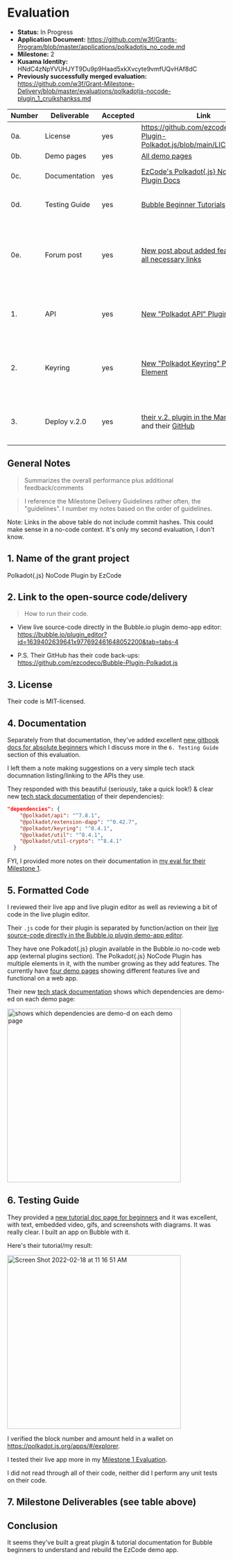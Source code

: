 # Evaluation

- **Status:** In Progress
- **Application Document:** https://github.com/w3f/Grants-Program/blob/master/applications/polkadotjs_no_code.md 
- **Milestone:** 2
- **Kusama Identity:** HNdC4zNpYVUHJYT9Du9p9Haad5xkXvcyte9vmfUQvHAf8dC
- **Previously successfully merged evaluation:** https://github.com/w3f/Grant-Milestone-Delivery/blob/master/evaluations/polkadotjs-nocode-plugin_1_cruikshankss.md

| Number | Deliverable | Accepted | Link | Evaluation Notes |
| ------ | ----------- | -------- | ---- |----------------- |
| 0a. | License | yes | https://github.com/ezcodeco/Bubble-Plugin-Polkadot.js/blob/main/LICENSE | MIT
| 0b. | Demo pages | yes | [All demo pages](https://polkadotjs.bubbleapps.io/version-test/) | Well done!!
| 0c. | Documentation | yes | [EzCode's Polkadot{.js} NodeCode Plugin Docs](https://polkadotjs.docs.ezcodeplugins.com/) | High-quality website with extensive docs.
| 0d. | Testing Guide | yes | [Bubble Beginner Tutorials](https://ezcodeco.gitbook.io/polkadot-testing-guide/) | Accessible for beginners. Thank you so much!
| 0e. | Forum post | yes | [New post about added features with all necessary links](https://forum.bubble.io/t/free-plugin-polkadot-wallet-by-ezcode/187940/2) | Simple & clear. Explains the features of each of the two new plugin elements, "Polkadot API" and "Polkadot Keyring". 
| 1. | API | yes | [New "Polkadot API" Plugin Element](https://bubble.io/plugin_editor?id=1639402639641x977692461648052200&tab=tabs-4)  | Uses `@polkadot/api` & `@polkadot/util` in [this part of the demo](https://polkadotjs.bubbleapps.io/version-test/polkadot_api). | 
| 2. | Keyring | yes | [New "Polkadot Keyring" Plugin Element](https://bubble.io/plugin_editor?id=1639402639641x977692461648052200&tab=tabs-4) | Uses `@polkadot/keyring`, `@polkadot/util-crypto` & `@polkadot/util` in [this part of the demo](https://polkadotjs.bubbleapps.io/version-test/keyring). | 
| 3. | Deploy v.2.0 | yes | [their v.2. plugin in the Marketplace](https://bubble.io/plugin/polkadotjs-1639402639641x977692461648052200) and their [GitHub](https://github.com/ezcodeco/Bubble-Plugin-Polkadot.js) | Their [Bubble.io plugin demo-app editor](https://bubble.io/plugin_editor?id=1639402639641x977692461648052200&tab=tabs-4) has their live code and [GitHub](https://github.com/ezcodeco/Bubble-Plugin-Polkadot.js) is the backup. |

## General Notes
> Summarizes the overall performance plus additional feedback/comments

> I reference the Milestone Delivery Guidelines rather often, the "guidelines". I number my notes based on the order of guidelines.

Note: Links in the above table do not include commit hashes. This could make sense in a no-code context. It's only my second evaluation, I don't know.

## 1. Name of the grant project

Polkadot{.js} NoCode Plugin 
by EzCode

## 2. Link to the open-source code/delivery 
> How to run their code.

- View live source-code directly in the Bubble.io plugin demo-app editor: https://bubble.io/plugin_editor?id=1639402639641x977692461648052200&tab=tabs-4

- P.S. Their GitHub has their code back-ups: https://github.com/ezcodeco/Bubble-Plugin-Polkadot.js

## 3. License
Their code is MIT-licensed.

## 4. Documentation 
Separately from that documentation, they've added excellent [new gitbook docs for absolute beginners](https://ezcodeco.gitbook.io/polkadot-testing-guide/testing-plugin-features) which I discuss more in the `6. Testing Guide` section of this evaluation.

I left them a note making suggestions on a very simple tech stack documnation listing/linking to the APIs they use.

They responded with this beautiful (seriously, take a quick look!) & clear new [tech stack documentation](https://polkadotjs.docs.ezcodeplugins.com/technology-stack) of their dependencies): 

```json
"dependencies": {
    "@polkadot/api": "^7.8.1",
    "@polkadot/extension-dapp": "^0.42.7",
    "@polkadot/keyring": "^8.4.1",
    "@polkadot/util": "^8.4.1",
    "@polkadot/util-crypto": "^8.4.1"
  }
```

FYI, I provided more notes on their documentation in [my eval for their Milestone 1](https://github.com/w3f/Grant-Milestone-Delivery/blob/master/evaluations/polkadotjs-nocode-plugin_1_cruikshankss.md). 

## 5. Formatted Code

I reviewed their live app and live plugin editor as well as reviewing a bit of code in the live plugin editor.

Their `.js` code for their plugin is separated by function/action on their [live source-code directly in the Bubble.io plugin demo-app editor](https://bubble.io/page?type=page&name=polkadot_api&id=polkadotjs&tab=tabs-1).

They have one Polkadot{.js} plugin available in the Bubble.io no-code web app (external plugins section). The Polkadot{.js} NoCode Plugin has multiple elements in it, with the number growing as they add features. The currently have [four demo pages](https://polkadotjs.bubbleapps.io/version-test/) showing different features live and functional on a web app. 

Their new [tech stack documentation](https://polkadotjs.docs.ezcodeplugins.com/technology-stack) shows which dependencies are demo-ed on each demo page:  

<img width="400" alt="shows which dependencies are demo-d on each demo page" src="https://user-images.githubusercontent.com/22508682/155034036-1c04e774-ddbc-48a3-9a61-be226aa0937d.png">

## 6. Testing Guide

They provided a [new tutorial doc page for beginners](https://ezcodeco.gitbook.io/polkadot-testing-guide/testing-plugin-features) and it was excellent, with text, embedded video, gifs, and screenshots with diagrams. It was really clear. I built an app on Bubble with it.  

Here's their tutorial/my result:

<img width="400" alt="Screen Shot 2022-02-18 at 11 16 51 AM" src="https://user-images.githubusercontent.com/22508682/154767006-69e13ea0-7694-431f-a480-60974db1853b.png">

I verified the block number and amount held in a wallet on https://polkadot.js.org/apps/#/explorer. 

I tested their live app more in my [Milestone 1 Evaluation](https://github.com/w3f/Grant-Milestone-Delivery/blob/master/evaluations/polkadotjs-nocode-plugin_1_cruikshankss.md). 

I did not read through all of their code, neither did I perform any unit tests on their code.

## 7. Milestone Deliverables (see table above) 

## Conclusion
It seems they've built a great plugin & tutorial documentation for Bubble beginners to understand and rebuild the EzCode demo app. 

